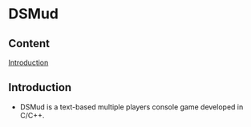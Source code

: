 # DSMud
## Content
[Introduction](#Introduction)

## Introduction
* DSMud is a text-based multiple players console game developed in C/C++.
